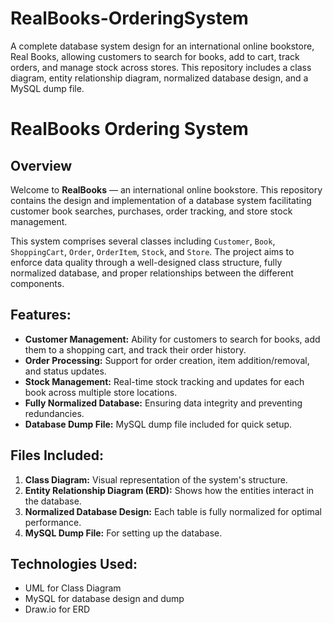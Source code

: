 # RealBooks-OrderingSystem
A complete database system design for an international online bookstore, Real Books, allowing customers to search for books, add to cart, track orders, and manage stock across stores. This repository includes a class diagram, entity relationship diagram, normalized database design, and a MySQL dump file.
# RealBooks Ordering System

## Overview
Welcome to **RealBooks** — an international online bookstore. This repository contains the design and implementation of a database system facilitating customer book searches, purchases, order tracking, and store stock management. 

This system comprises several classes including `Customer`, `Book`, `ShoppingCart`, `Order`, `OrderItem`, `Stock`, and `Store`. The project aims to enforce data quality through a well-designed class structure, fully normalized database, and proper relationships between the different components.

## Features:
- **Customer Management:** Ability for customers to search for books, add them to a shopping cart, and track their order history.
- **Order Processing:** Support for order creation, item addition/removal, and status updates.
- **Stock Management:** Real-time stock tracking and updates for each book across multiple store locations.
- **Fully Normalized Database:** Ensuring data integrity and preventing redundancies.
- **Database Dump File:** MySQL dump file included for quick setup.

## Files Included:
1. **Class Diagram:** Visual representation of the system's structure.
2. **Entity Relationship Diagram (ERD):** Shows how the entities interact in the database.
3. **Normalized Database Design:** Each table is fully normalized for optimal performance.
4. **MySQL Dump File:** For setting up the database.

## Technologies Used:
- UML for Class Diagram
- MySQL for database design and dump
- Draw.io for ERD

